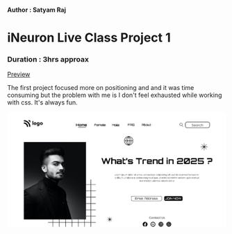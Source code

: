 #### Author : Satyam Raj

# iNeuron Live Class Project 1

### Duration : 3hrs approax
[Preview](https://blacktiles.github.io/LIVE-CLASS-PROJECT-01/)

The first project focused more on positioning and and it was time consuming but the problem with me is I don't feel exhausted while working with css. It's always fun.

![Image Preview](thumbnail.png)